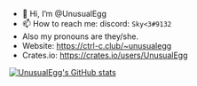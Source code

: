 - 👋 Hi, I’m @UnusualEgg
- 📫 How to reach me: discord: `Sky<3#9132`
- Also my pronouns are they/she.
- Website: https://ctrl-c.club/~unusualegg
- Crates.io: https://crates.io/users/UnusualEgg

[![UnusualEgg's GitHub stats](https://github-readme-stats.vercel.app/api?username=UnusualEgg)](https://github.com/anuraghazra/github-readme-stats)
<!---
UnusualEgg/UnusualEgg is a ✨ special ✨ repository because its `README.md` (this file) appears on your GitHub profile.
You can click the Preview link to take a look at your changes.
--->


